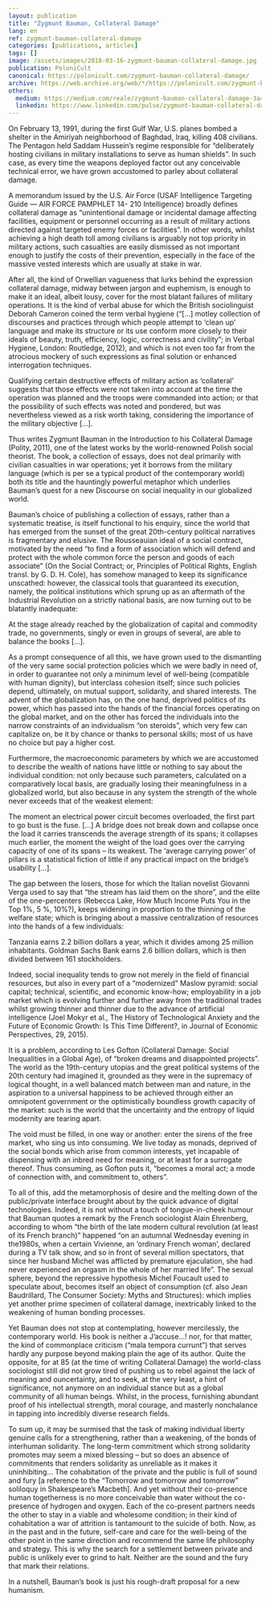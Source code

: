 ```yaml
---
layout: publication
title: "Zygmunt Bauman, Collateral Damage"
lang: en
ref: zygmunt-bauman-collateral-damage
categories: [publications, articles]
tags: []
image: /assets/images/2018-03-16-zygmunt-bauman-collateral-damage.jpg
publication: PoloniCult
canonical: https://polonicult.com/zygmunt-bauman-collateral-damage/
archive: https://web.archive.org/web/*/https://polonicult.com/zygmunt-bauman-collateral-damage/
others:
  medium: https://medium.com/reale/zygmunt-bauman-collateral-damage-3a4987800842
  linkedin: https://www.linkedin.com/pulse/zygmunt-bauman-collateral-damage-roberto-reale/
---
```


On February 13, 1991, during the first Gulf War, U.S. planes bombed a shelter in the Amiriyah neighborhood of Baghdad, Iraq, killing 408 civilians. The Pentagon held Saddam Hussein’s regime responsible for “deliberately hosting civilians in military installations to serve as human shields”. In such case, as every time the weapons deployed factor out any conceivable technical error, we have grown accustomed to parley about collateral damage.

A memorandum issued by the U.S. Air Force (USAF Intelligence Targeting Guide — AIR FORCE PAMPHLET 14- 210 Intelligence) broadly defines collateral damage as “unintentional damage or incidental damage affecting facilities, equipment or personnel occurring as a result of military actions directed against targeted enemy forces or facilities”. In other words, whilst achieving a high death toll among civilians is arguably not top priority in military actions, such casualties are easily dismissed as not important enough to justify the costs of their prevention, especially in the face of the massive vested interests which are usually at stake in war.

After all, the kind of Orwellian vagueness that lurks behind the expression collateral damage, midway between jargon and euphemism, is enough to make it an ideal, albeit lousy, cover for the most blatant failures of military operations. It is the kind of verbal abuse for which the British sociolinguist Deborah Cameron coined the term verbal hygiene (“[…] motley collection of discourses and practices through which people attempt to ‘clean up’ language and make its structure or its use conform more closely to their ideals of beauty, truth, efficiency, logic, correctness and civility”; in Verbal Hygiene, London: Routledge, 2012), and which is not even too far from the atrocious mockery of such expressions as final solution or enhanced interrogation techniques.

Qualifying certain destructive effects of military action as ‘collateral’ suggests that those effects were not taken into account at the time the operation was planned and the troops were commanded into action; or that the possibility of such effects was noted and pondered, but was nevertheless viewed as a risk worth taking, considering the importance of the military objective […].

Thus writes Zygmunt Bauman in the Introduction to his Collateral Damage (Polity, 2011), one of the latest works by the world-renowned Polish social theorist. The book, a collection of essays, does not deal primarily with civilian casualties in war operations; yet it borrows from the military language (which is per se a typical product of the contemporary world) both its title and the hauntingly powerful metaphor which underlies Bauman’s quest for a new Discourse on social inequality in our globalized world.

Bauman’s choice of publishing a collection of essays, rather than a systematic treatise, is itself functional to his enquiry, since the world that has emerged from the sunset of the great 20th-century political narratives is fragmentary and elusive. The Rousseauian ideal of a social contract, motivated by the need “to find a form of association which will defend and protect with the whole common force the person and goods of each associate” (On the Social Contract; or, Principles of Political Rights, English transl. by G. D. H. Cole), has somehow managed to keep its significance unscathed: however, the classical tools that guaranteed its execution, namely, the political institutions which sprung up as an aftermath of the Industrial Revolution on a strictly national basis, are now turning out to be blatantly inadequate:

At the stage already reached by the globalization of capital and commodity trade, no governments, singly or even in groups of several, are able to balance the books […].

As a prompt consequence of all this, we have grown used to the dismantling of the very same social protection policies which we were badly in need of, in order to guarantee not only a minimum level of well-being (compatible with human dignity), but interclass cohesion itself; since such policies depend, ultimately, on mutual support, solidarity, and shared interests. The advent of the globalization has, on the one hand, deprived politics of its power, which has passed into the hands of the financial forces operating on the global market, and on the other has forced the individuals into the narrow constraints of an individualism “on steroids”, which very few can capitalize on, be it by chance or thanks to personal skills; most of us have no choice but pay a higher cost.

Furthermore, the macroeconomic parameters by which we are accustomed to describe the wealth of nations have little or nothing to say about the individual condition: not only because such parameters, calculated on a comparatively local basis, are gradually losing their meaningfulness in a globalized world, but also because in any system the strength of the whole never exceeds that of the weakest element:

The moment an electrical power circuit becomes overloaded, the first part to go bust is the fuse. […] A bridge does not break down and collapse once the load it carries transcends the average strength of its spans; it collapses much earlier, the moment the weight of the load goes over the carrying capacity of one of its spans – its weakest. The ‘average carrying power’ of pillars is a statistical fiction of little if any practical impact on the bridge’s usability […].

The gap between the losers, those for which the Italian novelist Giovanni Verga used to say that “the stream has laid them on the shore”, and the elite of the one-percenters (Rebecca Lake, How Much Income Puts You in the Top 1%, 5 %, 10%?), keeps widening in proportion to the thinning of the welfare state; which is bringing about a massive centralization of resources into the hands of a few individuals:

Tanzania earns 2.2 billion dollars a year, which it divides among 25 million inhabitants. Goldman Sachs Bank earns 2.6 billion dollars, which is then divided between 161 stockholders.

Indeed, social inequality tends to grow not merely in the field of financial resources, but also in every part of a “modernized” Maslow pyramid: social capital; technical, scientific, and economic know-how; employability in a job market which is evolving further and further away from the traditional trades whilst growing thinner and thinner due to the advance of artificial intelligence (Joel Mokyr et al., The History of Technological Anxiety and the Future of Economic Growth: Is This Time Different?, in Journal of Economic Perspectives, 29, 2015).

It is a problem, according to Les Gofton (Collateral Damage: Social Inequalities in a Global Age), of “broken dreams and disappointed projects”. The world as the 19th-century utopias and the great political systems of the 20th century had imagined it, grounded as they were in the supremacy of logical thought, in a well balanced match between man and nature, in the aspiration to a universal happiness to be achieved through either an omnipotent government or the optimistically boundless growth capacity of the market: such is the world that the uncertainty and the entropy of liquid modernity are tearing apart.

The void must be filled, in one way or another: enter the sirens of the free market, who sing us into consuming. We live today as monads, deprived of the social bonds which arise from common interests, yet incapable of dispensing with an inbred need for meaning, or at least for a surrogate thereof. Thus consuming, as Gofton puts it, “becomes a moral act; a mode of connection with, and commitment to, others”.

To all of this, add the metamorphosis of desire and the melting down of the public/private interface brought about by the quick advance of digital technologies. Indeed, it is not without a touch of tongue-in-cheek humour that Bauman quotes a remark by the French sociologist Alain Ehrenberg, according to whom “the birth of the late modern cultural revolution (at least of its French branch)” happened “on an autumnal Wednesday evening in the1980s, when a certain Vivienne, an ‘ordinary French woman’, declared during a TV talk show, and so in front of several million spectators, that since her husband Michel was afflicted by premature ejaculation, she had never experienced an orgasm in the whole of her married life”. The sexual sphere, beyond the repressive hypothesis Michel Foucault used to speculate about, becomes itself an object of consumption (cf. also Jean Baudrillard, The Consumer Society: Myths and Structures): which implies yet another prime specimen of collateral damage, inextricably linked to the weakening of human bonding processes.

Yet Bauman does not stop at contemplating, however mercilessly, the contemporary world. His book is neither a J’accuse…! nor, for that matter, the kind of commonplace criticism (“mala tempora currunt”) that serves hardly any purpose beyond making plain the age of its author. Quite the opposite, for at 85 (at the time of writing Collateral Damage) the world-class sociologist still did not grow tired of pushing us to rebel against the lack of meaning and ouncertainty, and to seek, at the very least, a hint of significance, not anymore on an individual stance but as a global community of all human beings. Whilst, in the process, furnishing abundant proof of his intellectual strength, moral courage, and masterly nonchalance in tapping into incredibly diverse research fields.

To sum up, it may be surmised that the task of making individual liberty genuine calls for a strengthening, rather than a weakening, of the bonds of interhuman solidarity. The long-term commitment which strong solidarity promotes may seem a mixed blessing – but so does an absence of commitments that renders solidarity as unreliable as it makes it uninhibiting… The cohabitation of the private and the public is full of sound and fury [a reference to the “Tomorrow and tomorrow and tomorrow” soliloquy in Shakespeare’s Macbeth]. And yet without their co-presence human togetherness is no more conceivable than water without the co-presence of hydrogen and oxygen. Each of the co-present partners needs the other to stay in a viable and wholesome condition; in their kind of cohabitation a war of attrition is tantamount to the suicide of both. Now, as in the past and in the future, self-care and care for the well-being of the other point in the same direction and recommend the same life philosophy and strategy. This is why the search for a settlement between private and public is unlikely ever to grind to halt. Neither are the sound and the fury that mark their relations.

In a nutshell, Bauman’s book is just his rough-draft proposal for a new humanism.

